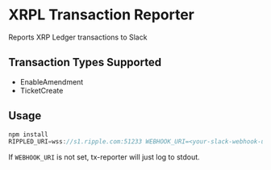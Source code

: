 # XRPL Transaction Reporter

Reports XRP Ledger transactions to Slack

## Transaction Types Supported

- EnableAmendment
- TicketCreate

## Usage

```javascript
npm install
RIPPLED_URI=wss://s1.ripple.com:51233 WEBHOOK_URI=<your-slack-webhook-uri> npm start
```

If `WEBHOOK_URI` is not set, tx-reporter will just log to stdout.
